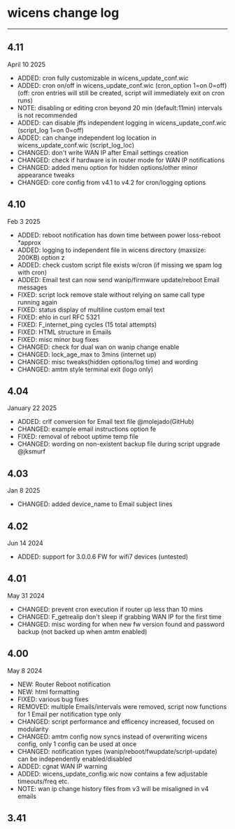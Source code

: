 # wicens change log
-----------------
## 4.11
April 10 2025
* ADDED: cron fully customizable in wicens_update_conf.wic
* ADDED: cron on/off in wicens_update_conf.wic (cron_option 1=on 0=off) (off: cron entries will still be created, script will immediately exit on cron runs)
* NOTE: disabling or editing cron beyond 20 min (default:11min) intervals is not recommended
* ADDED: can disable jffs independent logging in wicens_update_conf.wic (script_log 1=on 0=off)
* ADDED: can change independent log location in wicens_update_conf.wic (script_log_loc)
* CHANGED: don't write WAN IP after Email settings creation
* CHANGED: check if hardware is in router mode for WAN IP notifications
* CHANGED: added menu option for hidden options/other minor appearance tweaks
* CHANGED: core config from v4.1 to v4.2 for cron/logging options
## 4.10
Feb 3 2025
* ADDED: reboot notification has down time between power loss-reboot *approx
* ADDED: logging to independent file in wicens directory (maxsize: 200KB) option z
* ADDED: check custom script file exists w/cron (if missing we spam log with cron)
* ADDED: Email test can now send wanip/firmware update/reboot Email messages
* FIXED: script lock remove stale without relying on same call type running again
* FIXED: status display of multiline custom email text
* FIXED: ehlo in curl RFC 5321
* FIXED: F_internet_ping cycles (15 total attempts)
* FIXED: HTML structure in Emails
* FIXED: misc minor bug fixes
* CHANGED: check for dual wan on wanip change enable
* CHANGED: lock_age_max to 3mins (internet up)
* CHANGED: misc tweaks(hidden options/log time) and wording
* CHANGED: amtm style terminal exit (logo only)

## 4.04
January 22 2025
* ADDED: crlf conversion for Email text file @molejado(GitHub)
* CHANGED: example email instructions option fe
* FIXED: removal of reboot uptime temp file
* CHANGED: wording on non-existent backup file during script upgrade @jksmurf

## 4.03
Jan 8 2025
* CHANGED: added device_name to Email subject lines

## 4.02
Jun 14 2024
* ADDED: support for 3.0.0.6 FW for wifi7 devices (untested)

## 4.01
May 31 2024
* CHANGED: prevent cron execution if router up less than 10 mins
* CHANGED: F_getrealip don't sleep if grabbing WAN IP for the first time
* CHANGED: misc wording for when new fw version found and password backup (not backed up when amtm enabled)

## 4.00
May 8 2024
* NEW: Router Reboot notification
* NEW: html formatting
* FIXED: various bug fixes
* REMOVED: multiple Emails/intervals were removed, script now functions for 1 Email per notification type only
* CHANGED: script performance and efficency increased, focused on modularity
* CHANGED: amtm config now syncs instead of overwriting wicens config, only 1 config can be used at once
* CHANGED: notification types (wanip/reboot/fwupdate/script-update) can be independently enabled/disabled
* ADDED: cgnat WAN IP warning
* ADDED: wicens_update_config.wic now contains a few adjustable timeouts/freq etc.
* NOTE: wan ip change history files from v3 will be misaligned in v4 emails

## 3.41
